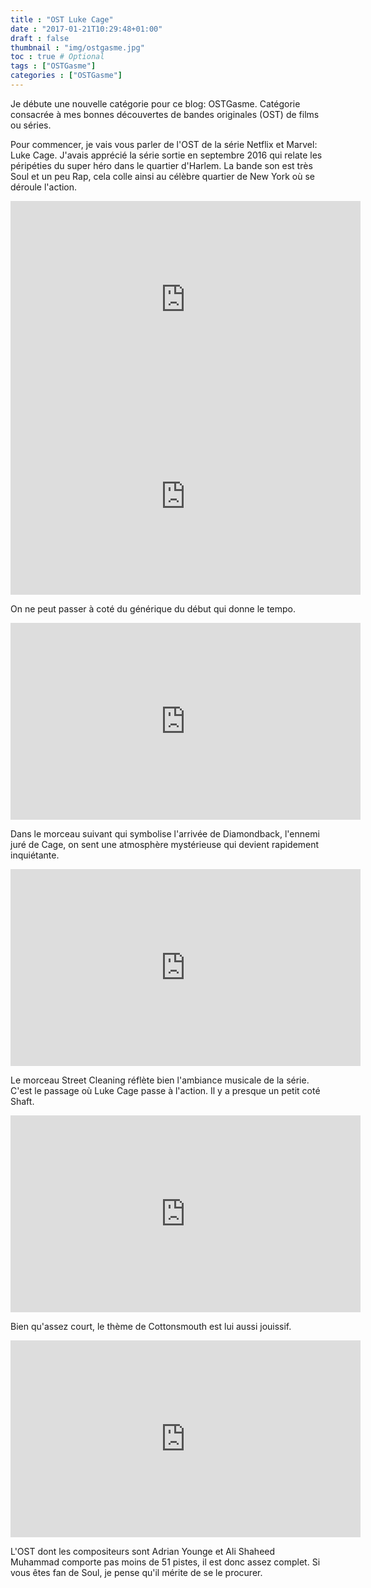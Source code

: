 ```yaml
---
title : "OST Luke Cage"
date : "2017-01-21T10:29:48+01:00"
draft : false
thumbnail : "img/ostgasme.jpg"
toc : true # Optional
tags : ["OSTGasme"]
categories : ["OSTGasme"]
---
```


Je débute une nouvelle catégorie pour ce blog: OSTGasme. Catégorie consacrée à mes bonnes découvertes de bandes originales (OST) de films ou séries.

Pour commencer, je vais vous parler de l'OST de la série Netflix et Marvel: Luke Cage. J'avais apprécié la série sortie en septembre 2016 qui relate les péripéties du super héro dans le quartier d'Harlem. La bande son est très Soul et un peu Rap, cela colle ainsi au célèbre quartier de New York où se déroule l'action.

<iframe width="560" height="315" src="https://www.youtube.com/embed/663l_h2EP8Y" frameborder="0" allowfullscreen></iframe>

<iframe width="560" height="315" src="https://www.youtube.com/embed/qCGOPStmsiQ" frameborder="0" allowfullscreen></iframe>

On ne peut passer à coté du générique du début qui donne le tempo.

<iframe width="560" height="315" src="https://www.youtube.com/embed/Q6fnq4RJiFE" frameborder="0" allowfullscreen></iframe>

Dans le morceau suivant qui symbolise l'arrivée de Diamondback, l'ennemi juré de Cage, on sent une atmosphère mystérieuse qui devient rapidement inquiétante.

<iframe width="560" height="315" src="https://www.youtube.com/embed/RWK2QuqrB8o" frameborder="0" allowfullscreen></iframe>

Le morceau Street Cleaning réflète bien l'ambiance musicale de la série. C'est le passage où Luke Cage passe à l'action. Il y a presque un petit coté Shaft.

<iframe width="560" height="315" src="https://www.youtube.com/embed/VQvyf-2Fkps" frameborder="0" allowfullscreen></iframe>

Bien qu'assez court, le thème de Cottonsmouth est lui aussi jouissif.

<iframe width="560" height="315" src="https://www.youtube.com/embed/CJG7He0uwQc" frameborder="0" allowfullscreen></iframe>

L'OST dont les compositeurs sont Adrian Younge et Ali Shaheed Muhammad comporte pas moins de 51 pistes, il est donc assez complet. Si vous êtes fan de Soul, je pense qu'il mérite de se le procurer.
